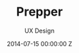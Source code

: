---
title: Prepper
date: 2014-07-15 00:00:00 Z
categories:
- Web Development
subtitle: UX Design 
layout: default
modal-id: 8
img: prepper.jpg
thumbnail: prep.jpg
alt: image-alt
project-date: Fall 2018
client: Start Bootstrap
description: A meal prep app with efficency and people's need in mind. Prepper aims for simplicity and takes into consideration the users dietary restrictions and allergies. People have busy lives and Prepper can help them save time and money. Click on the link <a href-"https://invis.io/GZPJ2FFQ3E2#/335954691_OpenPage" target="_blank">here</a> to view.
layout: default
---